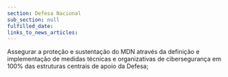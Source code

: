 ```yaml
---
section: Defesa Nacional
sub_section: null
fulfilled_date:
links_to_news_articles:
---
```


Assegurar a proteção e sustentação do MDN através da definição e implementação de medidas técnicas e organizativas de cibersegurança em 100% das estruturas centrais de apoio da Defesa;